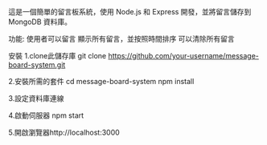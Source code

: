 這是一個簡單的留言板系統，使用 Node.js 和 Express 開發，並將留言儲存到 MongoDB 資料庫。

功能:
使用者可以留言
顯示所有留言，並按照時間排序
可以清除所有留言

安裝
1.clone此儲存庫
   git clone https://github.com/your-username/message-board-system.git
   
2.安裝所需的套件
  cd message-board-system
  npm install
  
3.設定資料庫連線

4.啟動伺服器
  npm start
  
5.開啟瀏覽器http://localhost:3000


